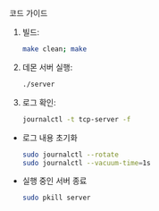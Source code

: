 코드 가이드

1. 빌드:
    
    ```bash
    make clean; make
    ```
    
2. 데몬 서버 실행:
    
    ```bash
    ./server
    ```
    
3. 로그 확인:
    
    ```bash
    journalctl -t tcp-server -f
    ```

    
- 로그 내용 초기화
    
    ```bash
    sudo journalctl --rotate
    sudo journalctl --vacuum-time=1s
    ```
    
- 실행 중인 서버 종료
    ```bash
    sudo pkill server
    ```  
